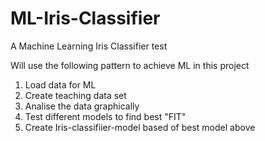 # ML-Iris-Classifier
A Machine Learning Iris Classifier test

Will use the following pattern to achieve ML in this project

1. Load data for ML
2. Create teaching data set
3. Analise the data graphically
4. Test different models to find best "FIT"
5. Create Iris-classifiier-model based of best model above 
